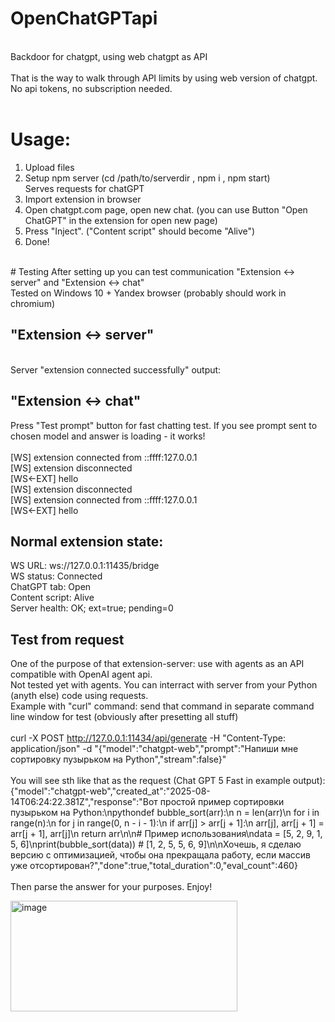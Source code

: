 # OpenChatGPTapi<br>
<br>
Backdoor for chatgpt, using web chatgpt as API<br>
<br>
That is the way to walk through API limits by using web version of chatgpt.<br>
No api tokens, no subscription needed.<br>
<br>


# Usage:
1) Upload files<br>
2) Setup npm server (cd /path/to/serverdir , npm i , npm start)<br>
Serves requests for chatGPT<br>
3) Import extension in browser<br>
4) Open chatgpt.com page, open new chat. (you can use Button "Open ChatGPT" in the extension for open new page)<br>
5) Press "Inject". ("Content script" should become "Alive") <br>
6) Done! <br>
<br>
# Testing
After setting up you can test communication "Extension <-> server" and "Extension <-> chat"<br>
Tested on Windows 10 + Yandex browser (probably should work in chromium)<br>

## "Extension <-> server"
<br>
Server "extension connected successfully" output:<br>

## "Extension <-> chat"<br>
Press "Test prompt" button for fast chatting test. If you see prompt sent to chosen model and answer is loading - it works!<br>
<br>
[WS] extension connected from ::ffff:127.0.0.1 <br>
[WS] extension disconnected<br>
[WS<-EXT] hello<br>
[WS] extension disconnected<br>
[WS] extension connected from ::ffff:127.0.0.1<br>
[WS<-EXT] hello<br>

## Normal extension state:<br>
WS URL: ws://127.0.0.1:11435/bridge<br>
WS status: Connected<br>
ChatGPT tab: Open<br>
Content script: Alive<br>
Server health: OK; ext=true; pending=0<br>

## Test from request<br>
One of the purpose of that extension-server: use with agents as an API compatible with OpenAI agent api.<br>
Not tested yet with agents. You can interract with server from your Python (anyth else) code using requests.<br> 
Example with "curl" command: send that command in separate command line window for test (obviously after presetting all stuff)<br>
<br>
curl -X POST http://127.0.0.1:11434/api/generate -H "Content-Type: application/json" -d "{\"model\":\"chatgpt-web\",\"prompt\":\"Напиши мне сортировку пузырьком на Python\",\"stream\":false}"<br>
<br>
You will see sth like that as the request (Chat GPT 5 Fast in example output):<br>
{"model":"chatgpt-web","created_at":"2025-08-14T06:24:22.381Z","response":"Вот простой пример сортировки пузырьком на Python:\npythondef bubble_sort(arr):\n    n = len(arr)\n    for i in range(n):\n        for j in range(0, n - i - 1):\n            if arr[j] > arr[j + 1]:\n                arr[j], arr[j + 1] = arr[j + 1], arr[j]\n    return arr\n\n# Пример использования\ndata = [5, 2, 9, 1, 5, 6]\nprint(bubble_sort(data))  # [1, 2, 5, 5, 6, 9]\n\nХочешь, я сделаю версию с оптимизацией, чтобы она прекращала работу, если массив уже отсортирован?","done":true,"total_duration":0,"eval_count":460}<br>
<br>
Then parse the answer for your purposes. Enjoy!<br>

<img width="363" height="177" alt="image" src="https://github.com/user-attachments/assets/f9ffafb4-d7e8-4e22-be09-b7f1a1df66b6" />


